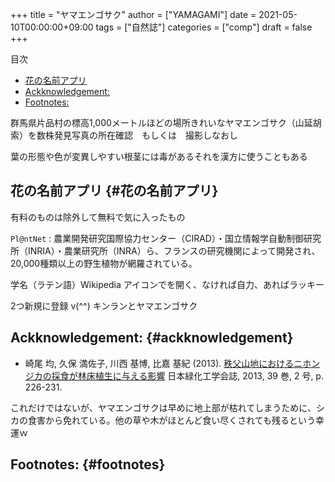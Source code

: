 +++
title = "ヤマエンゴサク"
author = ["YAMAGAMI"]
date = 2021-05-10T00:00:00+09:00
tags = ["自然誌"]
categories = ["comp"]
draft = false
+++

<div class="ox-hugo-toc toc">
<div></div>

<div class="heading">&#30446;&#27425;</div>

- [花の名前アプリ](#花の名前アプリ)
- [Ackknowledgement:](#ackknowledgement)
- [Footnotes:](#footnotes)

</div>
<!--endtoc-->

群馬県片品村の標高1,000メートルほどの場所きれいなヤマエンゴサク（山延胡索）を数株発見写真の所在確認　もしくは　撮影しなおし

葉の形態や色が変異しやすい根茎には毒があるそれを漢方に使うこともある


## 花の名前アプリ {#花の名前アプリ}

有料のものは除外して無料で気に入ったもの

`Pl@ntNet`
: 農業開発研究国際協力センター（CIRAD）・国立情報学自動制御研究所（INRIA）・農業研究所（INRA）ら、フランスの研究機関によって開発され、20,000種類以上の野生植物が網羅されている。

学名（ラテン語）Wikipedia アイコンでを開く、なければ自力、あればラッキー


2つ新規に登録 v(^^) キンランとヤマエンゴサク


## Ackknowledgement: {#ackknowledgement}

-   崎尾 均, 久保 満佐子, 川西 基博, 比嘉 基紀 (2013).  [秩父山地におけるニホンジカの採食が林床植生に与える影響](https://www.jstage.jst.go.jp/article/jjsrt/39/2/39%5F226/%5Fpdf/-char/ja) 日本緑化工学会誌, 2013, 39 巻, 2 号, p. 226-231.

これだけではないが、ヤマエンゴサクは早めに地上部が枯れてしまうために、シカの食害から免れている。他の草や木がほとんど食い尽くされても残るという幸運ｗ


## Footnotes: {#footnotes}